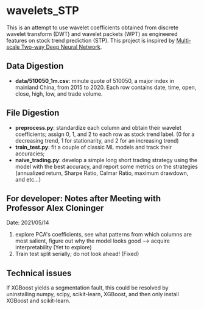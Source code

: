 # wavelets_STP

This is an attempt to use wavelet coefficients obtained from discrete wavelet transform (DWT) and wavelet packets (WPT) as engineered features on stock trend prediction (STP). This project is inspired by [Multi-scale Two-way Deep Neural Network](https://www.ijcai.org/Proceedings/2020/0628.pdf).

## Data Digestion

- **data/510050_1m.csv**: minute quote of 510050, a major index in mainland China, from 2015 to 2020. Each row contains date, time, open, close, high, low, and trade volume.

## File Digestion

- **preprocess.py**: standardize each column and obtain their wavelet coefficients; assign 0, 1, and 2 to each row as stock trend label. (0 for a decreasing trend, 1 for stationarity, and 2 for an increasing trend)
- **train_test.py**: fit a couple of classic ML models and track their accuracies;
- **naive_trading.py**: develop a simple long short trading strategy using the model with the best accuracy, and report some metrics on the strategies (annualized return, Sharpe Ratio, Calmar Ratio, maximum drawdown, and etc...)

## For developer: Notes after Meeting with Professor Alex Cloninger

Date: 2021/05/14

1. explore PCA's coefficients, see what patterns from which columns are most salient, figure out why the model looks good --> acquire interpretability (Yet to explore)
2. Train test split serially; do not look ahead! (Fixed)

## Technical issues

If XGBoost yields a segmentation fault, this could be resolved by uninstalling numpy, scipy, scikit-learn, XGBoost, and then only install XGBoost and scikit-learn.
